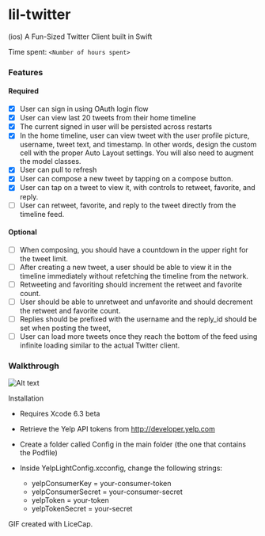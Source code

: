 # lil-twitter
(ios) A Fun-Sized Twitter Client built in Swift

Time spent: `<Number of hours spent>`

### Features

#### Required

- [x] User can sign in using OAuth login flow
- [x] User can view last 20 tweets from their home timeline
- [x] The current signed in user will be persisted across restarts
- [x] In the home timeline, user can view tweet with the user profile picture, username, tweet text, and timestamp.  In other words, design the custom cell with the proper Auto Layout settings.  You will also need to augment the model classes.
- [x] User can pull to refresh
- [x] User can compose a new tweet by tapping on a compose button.
- [x] User can tap on a tweet to view it, with controls to retweet, favorite, and reply.
- [ ] User can retweet, favorite, and reply to the tweet directly from the timeline feed.

#### Optional

- [ ] When composing, you should have a countdown in the upper right for the tweet limit.
- [ ] After creating a new tweet, a user should be able to view it in the timeline immediately without refetching the timeline from the network.
- [ ] Retweeting and favoriting should increment the retweet and favorite count.
- [ ] User should be able to unretweet and unfavorite and should decrement the retweet and favorite count.
- [ ] Replies should be prefixed with the username and the reply_id should be set when posting the tweet,
- [ ] User can load more tweets once they reach the bottom of the feed using infinite loading similar to the actual Twitter client.

### Walkthrough

![Alt text](/gif/yelp-gif.gif?raw=true "Optional Title")

Installation

- Requires Xcode 6.3 beta
- Retrieve the Yelp API tokens from http://developer.yelp.com
- Create a folder called Config in the main folder (the one that contains the Podfile)

- Inside YelpLightConfig.xcconfig, change the following strings:
  - yelpConsumerKey = your-consumer-token
  - yelpConsumerSecret = your-consumer-secret
  - yelpToken = your-token
  - yelpTokenSecret = your-secret

GIF created with LiceCap.
